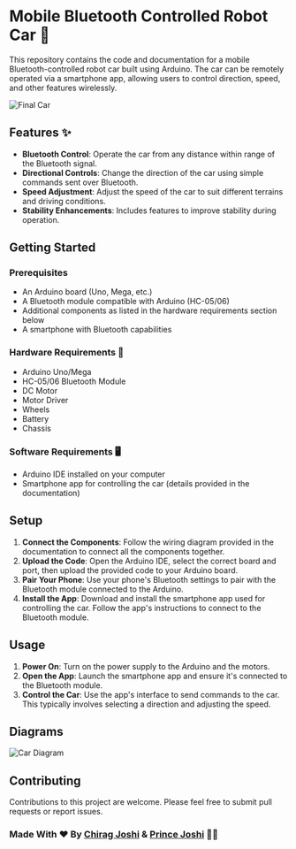 # Mobile Bluetooth Controlled Robot Car 🤖

This repository contains the code and documentation for a mobile Bluetooth-controlled robot car built using Arduino. The car can be remotely operated via a smartphone app, allowing users to control direction, speed, and other features wirelessly.

![Final Car](https://raw.githubusercontent.com/chiragjoshi12/Arduino-Projects/main/Bluetooth%20controlled%20robot%20car/img/Thumnail.webp)

## Features ✨

- **Bluetooth Control**: Operate the car from any distance within range of the Bluetooth signal.
- **Directional Controls**: Change the direction of the car using simple commands sent over Bluetooth.
- **Speed Adjustment**: Adjust the speed of the car to suit different terrains and driving conditions.
- **Stability Enhancements**: Includes features to improve stability during operation.

## Getting Started

### Prerequisites

- An Arduino board (Uno, Mega, etc.)
- A Bluetooth module compatible with Arduino (HC-05/06)
- Additional components as listed in the hardware requirements section below
- A smartphone with Bluetooth capabilities

### Hardware Requirements 🧰

- Arduino Uno/Mega
- HC-05/06 Bluetooth Module
- DC Motor
- Motor Driver
- Wheels
- Battery
- Chassis

### Software Requirements 🖥️

- Arduino IDE installed on your computer
- Smartphone app for controlling the car (details provided in the documentation)

## Setup

1. **Connect the Components**: Follow the wiring diagram provided in the documentation to connect all the components together.
2. **Upload the Code**: Open the Arduino IDE, select the correct board and port, then upload the provided code to your Arduino board.
3. **Pair Your Phone**: Use your phone's Bluetooth settings to pair with the Bluetooth module connected to the Arduino.
4. **Install the App**: Download and install the smartphone app used for controlling the car. Follow the app's instructions to connect to the Bluetooth module.

## Usage

1. **Power On**: Turn on the power supply to the Arduino and the motors.
2. **Open the App**: Launch the smartphone app and ensure it's connected to the Bluetooth module.
3. **Control the Car**: Use the app's interface to send commands to the car. This typically involves selecting a direction and adjusting the speed.

## Diagrams

![Car Diagram](https://raw.githubusercontent.com/chiragjoshi12/Arduino-Projects/main/Bluetooth%20controlled%20robot%20car/Diagram/Arduino%20circuit%20diagram.jpg)

## Contributing

Contributions to this project are welcome. Please feel free to submit pull requests or report issues.

### Made With ❤️ By [Chirag Joshi](https://github.com/chiragg-ai/) & [Prince Joshi](https://github.com/princejoshi12/) 👨‍💻
